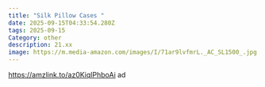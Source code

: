 ```yaml
---
title: "Silk Pillow Cases "
date: 2025-09-15T04:33:54.280Z
tags: 2025-09-15
Category: other
description: 21.xx
image: https://m.media-amazon.com/images/I/71ar9lvfmrL._AC_SL1500_.jpg
---
```

https://amzlink.to/az0KiqlPhboAi ad